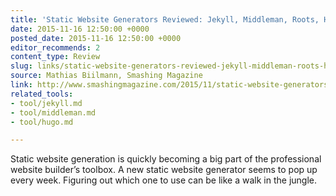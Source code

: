 ```yaml
---
title: 'Static Website Generators Reviewed: Jekyll, Middleman, Roots, Hugo'
date: 2015-11-16 12:50:00 +0000
posted_date: 2015-11-16 12:50:00 +0000
editor_recommends: 2
content_type: Review
slug: links/static-website-generators-reviewed-jekyll-middleman-roots-hugo
source: Mathias Biilmann, Smashing Magazine
link: http://www.smashingmagazine.com/2015/11/static-website-generators-jekyll-middleman-roots-hugo-review/
related_tools:
- tool/jekyll.md
- tool/middleman.md
- tool/hugo.md

---
```

Static website generation is quickly becoming a big part of the professional website builder’s toolbox. A new static website generator seems to pop up every week. Figuring out which one to use can be like a walk in the jungle.
